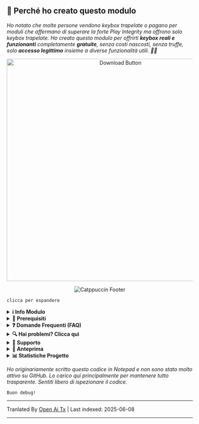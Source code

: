 ## 🚀 Perché ho creato questo modulo

*Ho notato che molte persone vendono keybox trapelate o pagano per moduli che affermano di superare la forte Play Integrity ma offrono solo keybox trapelate. Ho creato questo modulo per offrirti **keybox reali e funzionanti** completamente **gratuite**, senza costi nascosti, senza truffe, solo **accesso legittimo** insieme a diverse funzionalità utili. 🚫🔑*

<div align="center">
  <a href="https://github.com/MeowDump/Integrity-Box/releases" target="_blank">
    <img src="https://raw.githubusercontent.com/MeowDump/Integrity-Box/main/DUMP/download.png" alt="Download Button" width="600" />
  </a>
</div>

<p align="center">
  <img src="https://raw.githubusercontent.com/catppuccin/catppuccin/main/assets/footers/gray0_ctp_on_line.svg?sanitize=true" alt="Catppuccin Footer" />
</p>

`clicca per espandere`

<details>
<summary><strong>ℹ️ Info Modulo</strong></summary>

> **Questo modulo offre le seguenti funzionalità:**  

- ✅ Aggiorna `keybox.xml`  
- 🗽 Aggiorna `target.txt` in base allo stato TEE  
- 🥷 Cambia modalità Shamiko (tramite toggle nel modulo)
- 👻 Cambia modalità NoHello (tramite toggle nel modulo)  
- 🛠️ Aggiunge tutti i pacchetti di rilevamento custom ROM nel **percorso SusFS**  
- ⛔ Disattiva l'iniettore EU di default  
- ⛔ Disattiva lo spoofing Pixel ROM  
- 🔐 Spoofa lo stato di crittografia   
- 🔑 Spoofa la chiave di rilascio della ROM  
- 😋 Spoofa lo stato di SE Linux  
- 🕵️ Rileva attività anomale per aiutare il debug dei problemi
- 🎨 Ci sono altre funzioni, controlla il [WebUI](https://raw.githubusercontent.com/MeowDump/Integrity-Box/main/DUMP/9.jpg)

</details>

<details>
<summary><strong>🗽 Prerequisiti</strong></summary>

> Assicurati di avere i seguenti **moduli installati** prima di utilizzare questo:

- [**Play Integrity Fork**](https://github.com/osm0sis/PlayIntegrityFork/releases)
- [**Tricky Store**](https://github.com/5ec1cff/TrickyStore/releases)

</details>

<details>
<summary><strong>❓ Domande Frequenti (FAQ)</strong></summary>

<details>
<summary><strong>Meow Assistant è un malware?</strong></summary>

### 🛡️ Firma dell'app & Chiarimenti sulla sicurezza

Nelle versioni precedenti, l'app era firmata con una **chiave di test**, il che portava alcuni rilevatori di sicurezza a segnalarla come potenzialmente dannosa.

A partire dalla **versione v3+ del modulo**, l'app è ora firmata con una **chiave privata di rilascio**.  
🔒 Anche se **non ci sono stati cambiamenti nelle funzionalità**, il passaggio a una chiave appropriata ha risolto il problema, e **non vengono più segnalati falsi positivi**.

### 🐾 Scopo di Meow Assistant

**Meow Assistant** è stato creato per migliorare l'usabilità e la trasparenza.

Fornisce **messaggi popup** quando:

- ✅ Clicchi su qualsiasi opzione all'interno della **WebView**  
- ⚙️ Esegui qualsiasi script tramite il **pulsante Azione**

Questo ti aiuta a restare informato sulle azioni attivate e migliora l'esperienza utente complessiva.

<img src="https://raw.githubusercontent.com/MeowDump/Integrity-Box/main/DUMP/meowassistant.png" alt="Meow Helper" width="100%">

</details>

</details>

<details>
<summary><strong>🔍 Hai problemi? Clicca qui</strong></summary>

- Non riesci a concedere i permessi root alle app? `Disabilita` il modulo IntegrityBox, passerà Shamiko/NoHello in `modalità blacklist` e renderà il root visibile  
- [Shamiko](https://t.me/LSPosed/292) non funziona con magisk delta (kitsune mask)  
- [Shamiko](https://t.me/LSPosed/292) funziona solo con [Zygisk Next](https://github.com/Dr-TSNG/ZygiskNext/releases)  
- Nascondi correttamente il root se Play Integrity non viene superato. Se usi una custom ROM, assicurati di aver disattivato lo spoofing gms integrato. Come si disattiva? Dipende dalla ROM che usi. Entra nel gruppo di supporto della tua ROM e chiedi lì `come disattivarlo`.  
- Passa a [Magisk Alpha](https://t.me/magiskalpha/683) se hai problemi di integrità con magisk ufficiale.  

</details>

<details>
<summary><strong>🔗 Supporto</strong></summary>

[![Support Group](https://ziadoua.github.io/m3-Markdown-Badges/badges/Telegram/telegram1.svg "Unisciti al nostro gruppo Telegram")](https://t.me/+NCWzd1G--UNmNDY1)  
[![PayPal Donate](https://ziadoua.github.io/m3-Markdown-Badges/badges/PayPal/paypal1.svg "Dona via PayPal")](https://paypal.me/TempMeow)

</details>

<details>
<summary><strong>🎨 Anteprima</strong></summary>

1. ![](https://raw.githubusercontent.com/MeowDump/Integrity-Box/main/DUMP/1.png)  
2. ![](https://raw.githubusercontent.com/MeowDump/Integrity-Box/main/DUMP/2.png)  
3. ![](https://raw.githubusercontent.com/MeowDump/Integrity-Box/main/DUMP/3.png)  
4. ![](https://raw.githubusercontent.com/MeowDump/Integrity-Box/main/DUMP/4.png)  
5. ![](https://raw.githubusercontent.com/MeowDump/Integrity-Box/main/DUMP/5.gif)  
6. ![](https://raw.githubusercontent.com/MeowDump/Integrity-Box/main/DUMP/6.gif)  
7. ![](https://raw.githubusercontent.com/MeowDump/Integrity-Box/main/DUMP/7.gif)  
8. ![](https://raw.githubusercontent.com/MeowDump/Integrity-Box/main/DUMP/8.png)  
9. ![](https://raw.githubusercontent.com/MeowDump/Integrity-Box/main/DUMP/9.jpg)  
10. ![](https://raw.githubusercontent.com/MeowDump/Integrity-Box/main/DUMP/10.png)

</details>

<details>
<summary><strong>📊 Statistiche Progetto</strong></summary>

[![GitHub Stars](https://m3-markdown-badges.vercel.app/stars/7/1/MeowDump/Integrity-Box)](https://github.com/MeowDump/Integrity-Box/stargazers)  
[![GitHub Issues](https://m3-markdown-badges.vercel.app/issues/1/1/MeowDump/Integrity-Box)](https://github.com/MeowDump/Integrity-Box/issues)  
[![GitHub Release](https://ziadoua.github.io/m3-Markdown-Badges/badges/Github/github3.svg)](https://github.com/MeowDump/Integrity-Box/releases)

</details>

_Ho originariamente scritto questo codice in Notepad e non sono stato molto attivo su GitHub. Lo carico qui principalmente per mantenere tutto trasparente. Sentiti libero di ispezionare il codice._

`Buon debug!`

---

Tranlated By [Open Ai Tx](https://github.com/OpenAiTx/OpenAiTx) | Last indexed: 2025-06-08

---